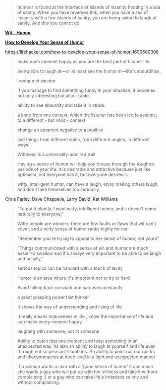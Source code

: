 > humour is found at the interface of islands of insanity floating in a sea of sanity. When you have reversed this, when you have a sea of insanity with a few islands of sanity, you are being asked to laugh at sanity. And this you cannot do.

**[Wit - Humor](https://lifehacker.com/how-to-develop-your-sense-of-humor-1690680308)**

**[How to Develop Your Sense of Humor](https://lifehacker.com/how-to-develop-your-sense-of-humor-1690680308)**

https://lifehacker.com/how-to-develop-your-sense-of-humor-1690680308

> make each moment happy as you are the best part of his/her life

> being able to laugh at—or at least see the humor in—life's absurdities.

> ironique et sincère

> If you manage to find something funny in your situation, it becomes not only interesting but also likable.

> ability to see absurdity and take it in stride.

> a jump from one context, which the listener has been led to assume, to a different - but valid - context

> change an apparent negative to a positive

> see things from different sides, from different angles, in different ways.

> Wittiness is a universally-admired trait

> Having a sense of humor will help you breeze through the toughest periods of your life. It is desirable and attractive because just like optimism, not everyone has it, but everyone desires it.

> witty, intelligent humor, can have a laugh, enjoy making others laugh, and don't take themselves too seriously.

Chris Farley, Dave Chappelle, Larry David, Kat Williams

> "To put it bluntly, I want witty, intelligent humor, and it doesn't come naturally to everyone,"

> Witty people are winners: there are few faults or flaws that wit can't cover, and a witty sense of humor ranks highly for me.

> "Remember you're trying to appeal to her sense of humor, not yours"

> "Things communicated with a sense of wit and humor are much easier to swallow and it's always very important to be able to be laugh and be silly,"

> serious topics can be handled with a touch of levity

> Humor is an area where it's important not to try to hard

> Avoid falling back on snark and sarcasm constantly

> a great grasping power,fast thinker

> It shows the way of understanding and living of life

> It really means matureness in life , know the importance of life and can make every moment happy.

> laughing with someone, not at someone

> Ability to catch that one moment and twist something in an unexpected way. Its also an ability to laugh at yourself and life even through not so pleasant situations. An ability to point out our quirks and idiocynranacies at deep level in a light and unexpected manner.

> If a woman wants a man with a 'good sense of humor' it can mean she wants a guy who will put up with her silliness and take it without complaining :) or a guy who can take life's irritations calmly and without complaining.